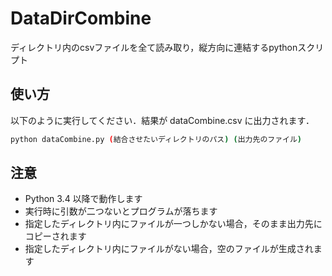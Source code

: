 # DataDirCombine

ディレクトリ内のcsvファイルを全て読み取り，縦方向に連結するpythonスクリプト

## 使い方

以下のように実行してください．結果が dataCombine.csv に出力されます．

```bash
python dataCombine.py (結合させたいディレクトリのパス) (出力先のファイル)
```

## 注意

* Python 3.4 以降で動作します
* 実行時に引数が二つないとプログラムが落ちます
* 指定したディレクトリ内にファイルが一つしかない場合，そのまま出力先にコピーされます
* 指定したディレクトリ内にファイルがない場合，空のファイルが生成されます
